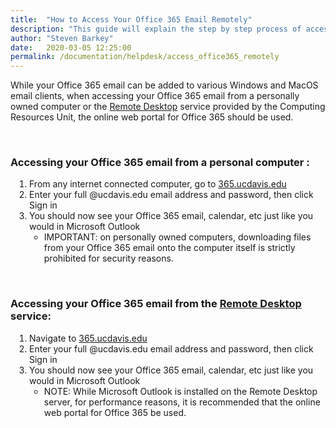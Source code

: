 ```yaml
---
title:  "How to Access Your Office 365 Email Remotely"
description: "This guide will explain the step by step process of accessing your Office 365 email remotely and the best way to do so securely."
author: "Steven Barkey"
date:   2020-03-05 12:25:00
permalink: /documentation/helpdesk/access_office365_remotely
---
```


<p><span class="discreet">While your Office 365 email can be added to various Windows and MacOS email clients, when accessing your Office 365 email from a personally owned computer or the <a href="https://computing.caes.ucdavis.edu/documentation/helpdesk/remote-desktop" target="_blank">Remote Desktop</a> service provided by the Computing Resources Unit, the online web portal for Office 365 should be used.</span></p>
<br />
<h3>Accessing your Office 365 email from a personal computer : </h3>
<ol style="PADDING-LEFT: 30px">
   <li>From any internet connected computer, go to <a href="https://365.ucdavis.edu" target="_blank">365.ucdavis.edu</a></li>
   <li>Enter your full @ucdavis.edu email address and password, then click Sign in</li>
   <li>You should now see your Office 365 email, calendar, etc just like you would in Microsoft Outlook
       <ul>
           <li>IMPORTANT: on personally owned computers, downloading files from your Office 365 email onto the computer itself is strictly prohibited for security reasons.</li>
       </ul>
   </li>
</ol>
<br />
<h3>Accessing your Office 365 email from the <a href="https://computing.caes.ucdavis.edu/documentation/helpdesk/remote-desktop" target="_blank">Remote Desktop</a> service: </h3>
<ol style="PADDING-LEFT: 30px">
   <li>Navigate to <a href="https://365.ucdavis.edu" target="_blank">365.ucdavis.edu</a></li>
   <li>Enter your full @ucdavis.edu email address and password, then click Sign in</li>
   <li>You should now see your Office 365 email, calendar, etc just like you would in Microsoft Outlook
       <ul>
           <li>NOTE: While Microsoft Outlook is installed on the Remote Desktop server, for performance reasons, it is recommended that the online web portal for Office 365 be used.</li>
       </ul>
   </li>
</ol>
